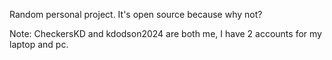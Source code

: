 Random personal project.
It's open source because why not?

Note:
CheckersKD and kdodson2024 are both me,
I have 2 accounts for my laptop and pc.
